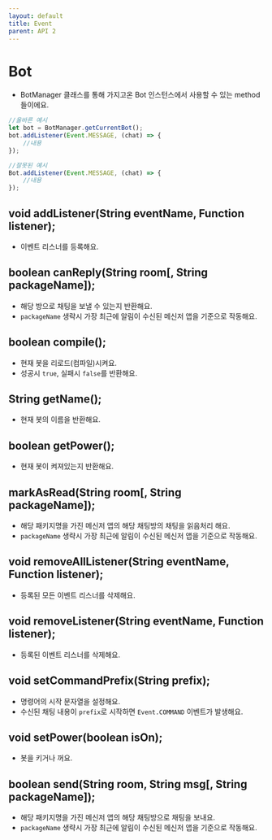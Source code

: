 ```yaml
---
layout: default
title: Event
parent: API 2
---
```


# Bot
* BotManager 클래스를 통해 가지고온 Bot 인스턴스에서 사용할 수 있는 method들이에요.

```javascript
//올바른 예시
let bot = BotManager.getCurrentBot();
bot.addListener(Event.MESSAGE, (chat) => {
    //내용
});

//잘못된 예시
Bot.addListener(Event.MESSAGE, (chat) => {
    //내용
});
```

## void addListener(String eventName, Function listener);
* 이벤트 리스너를 등록해요.

## boolean canReply(String room\[, String packageName\]);
* 해당 방으로 채팅을 보낼 수 있는지 반환해요.
* `packageName` 생략시 가장 최근에 알림이 수신된 메신저 앱을 기준으로 작동해요.

## boolean compile();
* 현재 봇을 리로드(컴파일)시켜요.
* 성공시 `true`, 실패시 `false`를 반환해요.

## String getName();
* 현재 봇의 이름을 반환해요.

## boolean getPower();
* 현재 봇이 켜져있는지 반환해요.

## markAsRead(String room\[, String packageName\]);
* 해당 패키지명을 가진 메신저 앱의 해당 채팅방의 채팅을 읽음처리 해요.
* `packageName` 생략시 가장 최근에 알림이 수신된 메신저 앱을 기준으로 작동해요.

## void removeAllListener(String eventName, Function listener);
* 등록된 모든 이벤트 리스너를 삭제해요.

## void removeListener(String eventName, Function listener);
* 등록된 이벤트 리스너를 삭제해요.

## void setCommandPrefix(String prefix);
* 명령어의 시작 문자열을 설정해요.
* 수신된 채팅 내용이 `prefix`로 시작하면 `Event.COMMAND` 이벤트가 발생해요.

## void setPower(boolean isOn);
* 봇을 키거나 꺼요.

## boolean send(String room, String msg\[, String packageName\]);
* 해당 패키지명을 가진 메신저 앱의 해당 채팅방으로 채팅을 보내요.
* `packageName` 생략시 가장 최근에 알림이 수신된 메신저 앱을 기준으로 작동해요.